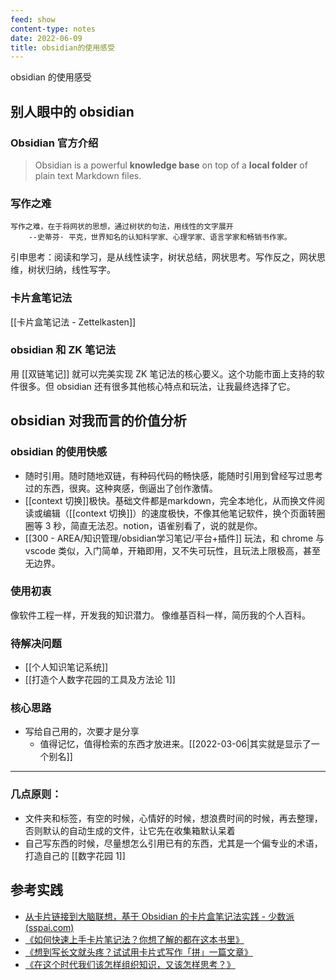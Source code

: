 ```yaml
---
feed: show
content-type: notes
date: 2022-06-09
title: obsidian的使用感受
---
```


obsidian 的使用感受

## 别人眼中的 obsidian

### Obsidian 官方介绍

> Obsidian is a powerful **knowledge base** on top of a **local folder** of plain text Markdown files.

### 写作之难

```ad-quote
写作之难，在于将网状的思想，通过树状的句法，用线性的文字展开
	--史蒂芬· 平克，世界知名的认知科学家、心理学家、语言学家和畅销书作家。
```

引申思考：阅读和学习，是从线性读字，树状总结，网状思考。写作反之，网状思维，树状归纳，线性写字。

### 卡片盒笔记法

[[卡片盒笔记法 - Zettelkasten]]

### obsidian 和 ZK 笔记法

用 [[双链笔记]] 就可以完美实现 ZK 笔记法的核心要义。这个功能市面上支持的软件很多。但 obsidian 还有很多其他核心特点和玩法，让我最终选择了它。

## obsidian 对我而言的价值分析

### obsidian 的使用快感

- 随时引用。随时随地双链，有种码代码的畅快感，能随时引用到曾经写过思考过的东西，很爽。这种爽感，倒逼出了创作激情。
- [[context 切换]]极快。基础文件都是markdown，完全本地化，从而换文件阅读或编辑（[[context 切换]]）的速度极快，不像其他笔记软件，换个页面转圈圈等 3 秒，简直无法忍。notion，语雀别看了，说的就是你。
- [[300 - AREA/知识管理/obsidian学习笔记/平台+插件]] 玩法，和 chrome 与 vscode 类似，入门简单，开箱即用，又不失可玩性，且玩法上限极高，甚至无边界。

### 使用初衷

像软件工程一样，开发我的知识潜力。
像维基百科一样，简历我的个人百科。

### 待解决问题

- [[个人知识笔记系统]]
- [[打造个人数字花园的工具及方法论 1]]

### 核心思路

- 写给自己用的，次要才是分享
	- 值得记忆，值得检索的东西才放进来。[[2022-03-06|其实就是显示了一个别名]]
---

### 几点原则：

- 文件夹和标签，有空的时候，心情好的时候，想浪费时间的时候，再去整理，否则默认的自动生成的文件，让它先在收集箱默认呆着
- 自己写东西的时候，尽量想怎么引用已有的东西，尤其是一个偏专业的术语，打造自己的 [[数字花园 1]]

## 参考实践

- [从卡片链接到大脑联想，基于 Obsidian 的卡片盒笔记法实践 - 少数派 (sspai.com)](https://sspai.com/post/60802)
- [《如何快速上手卡片笔记法？你想了解的都在这本书里》](https://sspai.com/post/60466)
- [《想到写长文就头疼？试试用卡片式写作「拼」一篇文章》](https://sspai.com/post/59109)
- [《在这个时代我们该怎样组织知识，又该怎样思考？》](https://sspai.com/post/60770)
